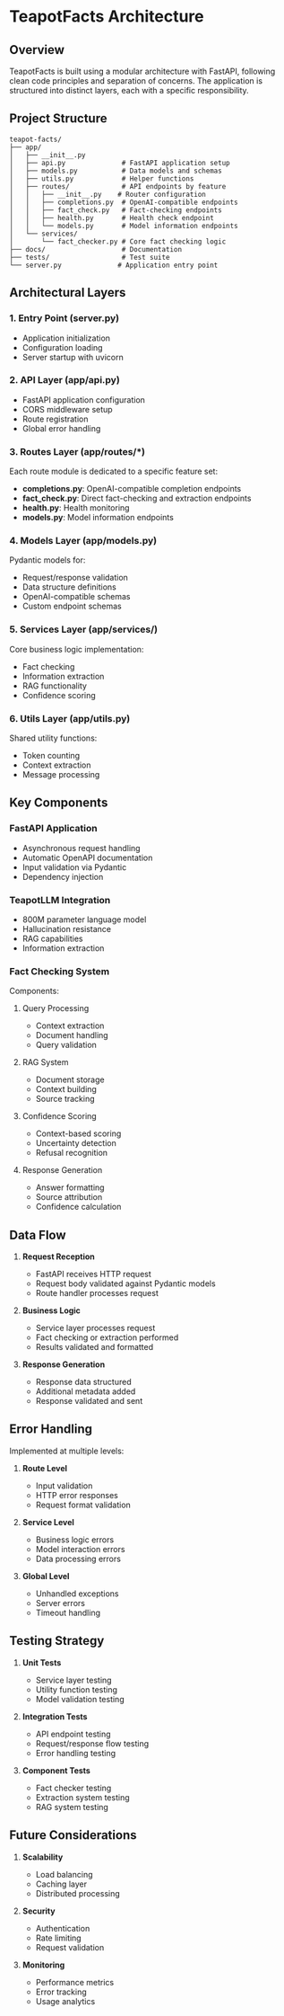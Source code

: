 # TeapotFacts Architecture

## Overview

TeapotFacts is built using a modular architecture with FastAPI, following clean code principles and separation of concerns. The application is structured into distinct layers, each with a specific responsibility.

## Project Structure

```
teapot-facts/
├── app/
│   ├── __init__.py
│   ├── api.py              # FastAPI application setup
│   ├── models.py           # Data models and schemas
│   ├── utils.py            # Helper functions
│   ├── routes/             # API endpoints by feature
│   │   ├── __init__.py    # Router configuration
│   │   ├── completions.py  # OpenAI-compatible endpoints
│   │   ├── fact_check.py   # Fact-checking endpoints
│   │   ├── health.py       # Health check endpoint
│   │   └── models.py       # Model information endpoints
│   └── services/
│       └── fact_checker.py # Core fact checking logic
├── docs/                   # Documentation
├── tests/                  # Test suite
└── server.py              # Application entry point
```

## Architectural Layers

### 1. Entry Point (server.py)

- Application initialization
- Configuration loading
- Server startup with uvicorn

### 2. API Layer (app/api.py)

- FastAPI application configuration
- CORS middleware setup
- Route registration
- Global error handling

### 3. Routes Layer (app/routes/\*)

Each route module is dedicated to a specific feature set:

- **completions.py**: OpenAI-compatible completion endpoints
- **fact_check.py**: Direct fact-checking and extraction endpoints
- **health.py**: Health monitoring
- **models.py**: Model information endpoints

### 4. Models Layer (app/models.py)

Pydantic models for:

- Request/response validation
- Data structure definitions
- OpenAI-compatible schemas
- Custom endpoint schemas

### 5. Services Layer (app/services/)

Core business logic implementation:

- Fact checking
- Information extraction
- RAG functionality
- Confidence scoring

### 6. Utils Layer (app/utils.py)

Shared utility functions:

- Token counting
- Context extraction
- Message processing

## Key Components

### FastAPI Application

- Asynchronous request handling
- Automatic OpenAPI documentation
- Input validation via Pydantic
- Dependency injection

### TeapotLLM Integration

- 800M parameter language model
- Hallucination resistance
- RAG capabilities
- Information extraction

### Fact Checking System

Components:

1. Query Processing

   - Context extraction
   - Document handling
   - Query validation

2. RAG System

   - Document storage
   - Context building
   - Source tracking

3. Confidence Scoring

   - Context-based scoring
   - Uncertainty detection
   - Refusal recognition

4. Response Generation
   - Answer formatting
   - Source attribution
   - Confidence calculation

## Data Flow

1. **Request Reception**

   - FastAPI receives HTTP request
   - Request body validated against Pydantic models
   - Route handler processes request

2. **Business Logic**

   - Service layer processes request
   - Fact checking or extraction performed
   - Results validated and formatted

3. **Response Generation**
   - Response data structured
   - Additional metadata added
   - Response validated and sent

## Error Handling

Implemented at multiple levels:

1. **Route Level**

   - Input validation
   - HTTP error responses
   - Request format validation

2. **Service Level**

   - Business logic errors
   - Model interaction errors
   - Data processing errors

3. **Global Level**
   - Unhandled exceptions
   - Server errors
   - Timeout handling

## Testing Strategy

1. **Unit Tests**

   - Service layer testing
   - Utility function testing
   - Model validation testing

2. **Integration Tests**

   - API endpoint testing
   - Request/response flow testing
   - Error handling testing

3. **Component Tests**
   - Fact checker testing
   - Extraction system testing
   - RAG system testing

## Future Considerations

1. **Scalability**

   - Load balancing
   - Caching layer
   - Distributed processing

2. **Security**

   - Authentication
   - Rate limiting
   - Request validation

3. **Monitoring**
   - Performance metrics
   - Error tracking
   - Usage analytics
